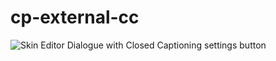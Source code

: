 # cp-external-cc
![Skin Editor Dialogue with Closed Captioning settings button](https://github.com/WidgetKing/[reponame]/blob/main/images/cc-settings.jpg?raw=true)